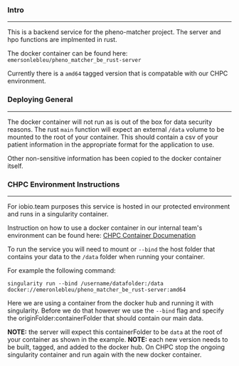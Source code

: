 ### Intro
---
This is a backend service for the pheno-matcher project. The server and hpo functions are implmented in rust. 

The docker container can be found here: `emersonlebleu/pheno_matcher_be_rust-server`

Currently there is a `amd64` tagged version that is compatable with our CHPC environment.

### Deploying General
---
The docker container will not run as is out of the box for data security reasons. The rust `main` function will expect an external `/data` volume to be mounted to the root of your container. This should contain a csv of your patient information in the appropriate format for the application to use.

Other non-sensitive information has been copied to the docker container itself.

### CHPC Environment Instructions
---
For iobio.team purposes this service is hosted in our protected environment and runs in a singularity container. 

Instruction on how to use a docker container in our internal team's environment can be found here: [CHPC Container Documenation](https://www.chpc.utah.edu/documentation/software/singularity.php#module)

To run the service you will need to mount or `--bind` the host folder that contains your data to the `/data` folder when running your container.

For example the following command:
```
singularity run --bind /username/datafolder:/data docker://emeronlebleu/pheno_matcher_be_rust-server:amd64
```

Here we are using a container from the docker hub and running it with singularity. Before we do that however we use the `--bind` flag and specify the originFolder:containerFolder that should contain our main data. 

**NOTE:** the server will expect this containerFolder to be `data` at the root of your container as shown in the example.
**NOTE:** each new version needs to be built, tagged, and added to the docker hub. On CHPC stop the ongoing singularity container and run again with the new docker container.